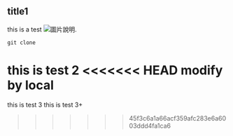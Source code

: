 ## title1
this is a test
![圖片說明](https://pngimg.com/uploads/github/github_PNG28.png).
```
git clone
```
this is test 2
<<<<<<< HEAD
modify by local
=======
this is test 3
this is test 3+
>>>>>>> 45f3c6a1a66acf359afc283e6a6003ddd4fa1ca6
